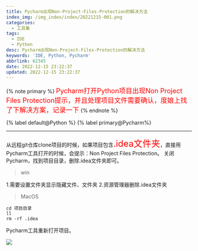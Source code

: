 ```yaml
---
title: Pycharm出现Non-Project-Files-Protection的解决方法
index_img: /img_index/index/20221215-001.png
categories:
  - 工具集
tags:
  - IDE
  - Python
desc: Pycharm出现Non-Project-Files-Protection的解决方法
keywords: 'IDE, Python, Pycharm'
abbrlink: 62345
date: 2022-12-15 23:22:37
updated: 2022-12-15 23:22:37
---
```




{% note primary %}
<font color='red' size=4.5>Pycharm打开Python项目出现Non Project Files Protection提示，并且处理项目文件需要确认，度娘上找了下解决方案，记录一下</font>
{% endnote %}

{% label default@Python %} {% label primary@Pycharm%}


<!--more-->
<hr />


从远程git仓库clone项目的时候，如果项目包含<font color='red' size=5.5>.idea文件夹</font>，直接用Pycharm工具打开的时候，会提示：Non Project Files Protection。
关闭Pycharm，找到项目目录，删除.idea文件夹即可。

> win

1.需要设置文件夹显示隐藏文件、文件夹
2.资源管理器删除.idea文件夹

> MacOS

```
cd 项目目录
ll
rm -rf .idea
```

Pycharm工具重新打开项目。


![](article_pycharm.jpeg)